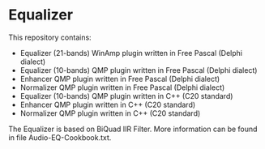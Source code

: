 # Equalizer
This repository contains:
- Equalizer (21-bands) WinAmp plugin written in Free Pascal (Delphi dialect)
- Equalizer (10-bands) QMP plugin written in Free Pascal (Delphi dialect)
- Enhancer QMP plugin written in Free Pascal (Delphi dialect)
- Normalizer QMP plugin written in Free Pascal (Delphi dialect)
- Equalizer (10-bands) QMP plugin written in C++ (C20 standard)
- Enhancer QMP plugin written in C++ (C20 standard)
- Normalizer QMP plugin written in C++ (C20 standard)

The Equalizer is based on BiQuad IIR Filter.
More information can be found in file Audio-EQ-Cookbook.txt.
